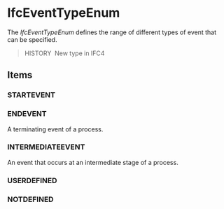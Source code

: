 # IfcEventTypeEnum

The _IfcEventTypeEnum_ defines the range of different types of event that can be specified.

> HISTORY&nbsp; New type in IFC4

## Items

### STARTEVENT


### ENDEVENT
A terminating event of a process.

### INTERMEDIATEEVENT
An event that occurs at an intermediate stage of a process.

### USERDEFINED


### NOTDEFINED

